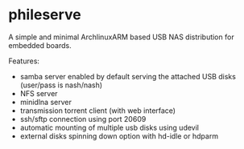 # phileserve
A simple and minimal ArchlinuxARM based USB NAS distribution for embedded boards. 

Features:

- samba server enabled by default serving the attached USB disks (user/pass is nash/nash) 
- NFS server
- minidlna server
- transmission torrent client (with web interface)
- ssh/sftp connection using port 20609
- automatic mounting of multiple usb disks using udevil
- external disks spinning down option with hd-idle or hdparm

